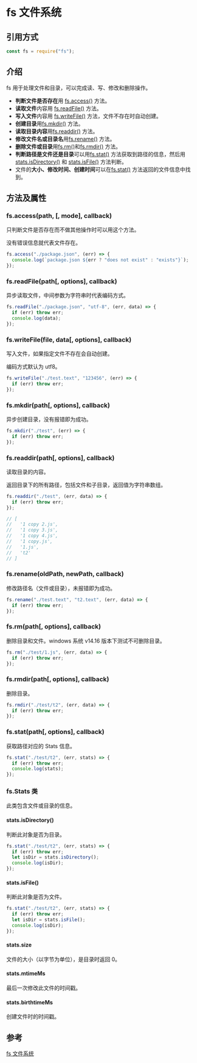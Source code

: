 <author-info date="1629972936877"></author-info>

# fs 文件系统

## 引用方式

```js
const fs = require("fs");
```

## 介绍

fs 用于处理文件和目录，可以完成读、写、修改和删除操作。

- **判断文件是否存在**用 [fs.access()](#fsaccesspath-mode-callback) 方法。
- **读取文件**内容用 [fs.readFile()](#fsreadfilepath-options-callback) 方法。
- **写入文件**内容用 [fs.writeFile()](#fswritefilefile-data-options-callback) 方法，文件不存在时自动创建。
- **创建目录**用[fs.mkdir()](#fsmkdirpath-options-callback) 方法。
- **读取目录内容**用[fs.readdir()](#fsreaddirpath-options-callback) 方法。
- **修改文件名或目录名**用[fs.rename()](#fsrenameoldpath-newpath-callback) 方法。
- **删除文件或目录**用[fs.rm()](#fsrmpath-options-callback)和[fs.rmdir()](#fsrmdirpath-options-callback) 方法。
- **判断路径是文件还是目录**可以用[fs.stat()](#fsstatpath-options-callback) 方法获取到路径的信息，然后用[stats.isDirectory()](#statsisdirectory) 和 [stats.isFile()](#statsisfile) 方法判断。
- 文件的**大小、修改时间、创建时间**可以在[fs.stat()](#fsstatpath-options-callback) 方法返回的文件信息中找到。

## 方法及属性

### fs.access(path, [, mode], callback)

只判断文件是否存在而不做其他操作时可以用这个方法。

没有错误信息就代表文件存在。

```js
fs.access("./package.json", (err) => {
  console.log(`package.json ${err ? "does not exist" : "exists"}`);
});
```

### fs.readFile(path[, options], callback)

异步读取文件，中间参数为字符串时代表编码方式。

```js
fs.readFile("./package.json", "utf-8", (err, data) => {
  if (err) throw err;
  console.log(data);
});
```

### fs.writeFile(file, data[, options], callback)

写入文件，如果指定文件不存在会自动创建。

编码方式默认为 utf8。

```js
fs.writeFile("./test.text", "123456", (err) => {
  if (err) throw err;
});
```

### fs.mkdir(path[, options], callback)

异步创建目录，没有报错即为成功。

```js
fs.mkdir("./test", (err) => {
  if (err) throw err;
});
```

### fs.readdir(path[, options], callback)

读取目录的内容。

返回目录下的所有路径，包括文件和子目录，返回值为字符串数组。

```js
fs.readdir("./test", (err, data) => {
  if (err) throw err;
});

// [
//   '1 copy 2.js',
//   '1 copy 3.js',
//   '1 copy 4.js',
//   '1 copy.js',
//   '1.js',
//   't2'
// ]
```

### fs.rename(oldPath, newPath, callback)

修改路径名（文件或目录），未报错即为成功。

```js
fs.rename("./test.text", "t2.text", (err, data) => {
  if (err) throw err;
});
```

### fs.rm(path[, options], callback)

删除目录和文件。windows 系统 v14.16 版本下测试不可删除目录。

```js
fs.rm("./test/1.js", (err, data) => {
  if (err) throw err;
});
```

### fs.rmdir(path[, options], callback)

删除目录。

```js
fs.rmdir("./test/t2", (err, data) => {
  if (err) throw err;
});
```

### fs.stat(path[, options], callback)

获取路径对应的 Stats 信息。

```js
fs.stat("./test/t2", (err, stats) => {
  if (err) throw err;
  console.log(stats);
});
```

### fs.Stats 类

此类包含文件或目录的信息。

#### stats.isDirectory()

判断此对象是否为目录。

```js
fs.stat("./test/t2", (err, stats) => {
  if (err) throw err;
  let isDir = stats.isDirectory();
  console.log(isDir);
});
```

#### stats.isFile()

判断此对象是否为文件。

```js
fs.stat("./test/t2", (err, stats) => {
  if (err) throw err;
  let isDir = stats.isFile();
  console.log(isDir);
});
```

#### stats.size

文件的大小（以字节为单位），是目录时返回 0。

#### stats.mtimeMs

最后一次修改此文件的时间戳。

#### stats.birthtimeMs

创建文件时的时间戳。

## 参考

[fs 文件系统](http://nodejs.cn/api/fs.html)
